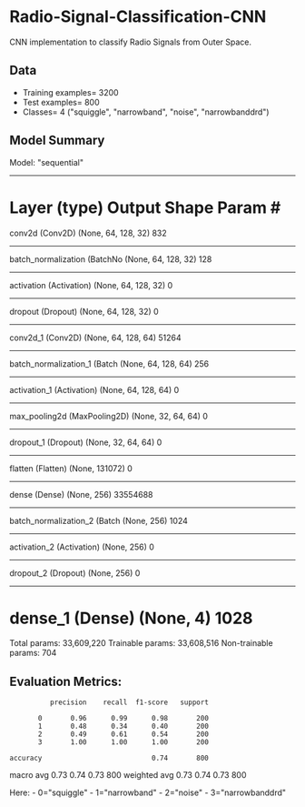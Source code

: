 # Radio-Signal-Classification-CNN

CNN implementation to classify Radio Signals from Outer Space.

## Data
- Training examples= 3200
- Test examples= 800
- Classes= 4 ("squiggle", "narrowband", "noise", "narrowbanddrd")

## Model Summary
Model: "sequential"
_________________________________________________________________
Layer (type)                 Output Shape              Param #   
=================================================================
conv2d (Conv2D)              (None, 64, 128, 32)       832       
_________________________________________________________________
batch_normalization (BatchNo (None, 64, 128, 32)       128       
_________________________________________________________________
activation (Activation)      (None, 64, 128, 32)       0         
_________________________________________________________________
dropout (Dropout)            (None, 64, 128, 32)       0         
_________________________________________________________________
conv2d_1 (Conv2D)            (None, 64, 128, 64)       51264     
_________________________________________________________________
batch_normalization_1 (Batch (None, 64, 128, 64)       256       
_________________________________________________________________
activation_1 (Activation)    (None, 64, 128, 64)       0         
_________________________________________________________________
max_pooling2d (MaxPooling2D) (None, 32, 64, 64)        0         
_________________________________________________________________
dropout_1 (Dropout)          (None, 32, 64, 64)        0         
_________________________________________________________________
flatten (Flatten)            (None, 131072)            0         
_________________________________________________________________
dense (Dense)                (None, 256)               33554688  
_________________________________________________________________
batch_normalization_2 (Batch (None, 256)               1024      
_________________________________________________________________
activation_2 (Activation)    (None, 256)               0         
_________________________________________________________________
dropout_2 (Dropout)          (None, 256)               0         
_________________________________________________________________
dense_1 (Dense)              (None, 4)                 1028      
=================================================================
Total params: 33,609,220
Trainable params: 33,608,516
Non-trainable params: 704

## Evaluation Metrics:

              precision    recall  f1-score   support

           0       0.96      0.99      0.98       200
           1       0.48      0.34      0.40       200
           2       0.49      0.61      0.54       200
           3       1.00      1.00      1.00       200

    accuracy                           0.74       800
   macro avg       0.73      0.74      0.73       800
weighted avg       0.73      0.74      0.73       800

Here: 
    - 0="squiggle" 
    - 1="narrowband"
    - 2="noise"
    - 3="narrowbanddrd"

